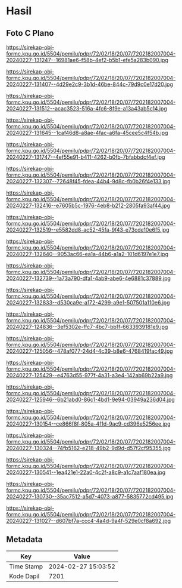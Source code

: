# Hasil

## Foto C Plano

https://sirekap-obj-formc.kpu.go.id/5504/pemilu/pdpr/72/02/18/20/07/7202182007004-20240227-131247--16981ae6-f58b-4ef2-b5b1-efe5a283b090.jpg

https://sirekap-obj-formc.kpu.go.id/5504/pemilu/pdpr/72/02/18/20/07/7202182007004-20240227-131407--4d29e2c9-3b1d-46be-844c-79d9c0e17d20.jpg

https://sirekap-obj-formc.kpu.go.id/5504/pemilu/pdpr/72/02/18/20/07/7202182007004-20240227-131512--acac3523-516a-4fc6-8f9e-a13a43ab5c14.jpg

https://sirekap-obj-formc.kpu.go.id/5504/pemilu/pdpr/72/02/18/20/07/7202182007004-20240227-131645--1caf46d8-a8ae-4fac-a6fa-45cee5c4f54b.jpg

https://sirekap-obj-formc.kpu.go.id/5504/pemilu/pdpr/72/02/18/20/07/7202182007004-20240227-131747--4ef55e91-b411-4262-b0fb-7bfabbdcf4ef.jpg

https://sirekap-obj-formc.kpu.go.id/5504/pemilu/pdpr/72/02/18/20/07/7202182007004-20240227-132307--72648f45-fdea-44b4-9d8c-fb0b26f4e133.jpg

https://sirekap-obj-formc.kpu.go.id/5504/pemilu/pdpr/72/02/18/20/07/7202182007004-20240227-132416--e7605b5c-1976-4eb8-b212-2805fa93af44.jpg

https://sirekap-obj-formc.kpu.go.id/5504/pemilu/pdpr/72/02/18/20/07/7202182007004-20240227-132519--e5582dd8-ac52-45fa-9f43-e73cde10e6f5.jpg

https://sirekap-obj-formc.kpu.go.id/5504/pemilu/pdpr/72/02/18/20/07/7202182007004-20240227-132640--9053ac66-ea1a-44b6-a1a2-101d6197e1e7.jpg

https://sirekap-obj-formc.kpu.go.id/5504/pemilu/pdpr/72/02/18/20/07/7202182007004-20240227-132739--1a73a790-dfa1-4ab9-abe6-4e6881c37889.jpg

https://sirekap-obj-formc.kpu.go.id/5504/pemilu/pdpr/72/02/18/20/07/7202182007004-20240227-132833--d530ca9e-a172-4299-a9e1-507501a110e6.jpg

https://sirekap-obj-formc.kpu.go.id/5504/pemilu/pdpr/72/02/18/20/07/7202182007004-20240227-124836--3ef5302e-ffc7-4bc7-bb1f-6633939181e9.jpg

https://sirekap-obj-formc.kpu.go.id/5504/pemilu/pdpr/72/02/18/20/07/7202182007004-20240227-125056--478af077-24d4-4c39-b8e6-4768419fac49.jpg

https://sirekap-obj-formc.kpu.go.id/5504/pemilu/pdpr/72/02/18/20/07/7202182007004-20240227-125429--e4763d55-977f-4a31-a3e4-142ab69b22a9.jpg

https://sirekap-obj-formc.kpu.go.id/5504/pemilu/pdpr/72/02/18/20/07/7202182007004-20240227-125946--6b21abd0-86c1-4bd1-9e94-03949a236d04.jpg

https://sirekap-obj-formc.kpu.go.id/5504/pemilu/pdpr/72/02/18/20/07/7202182007004-20240227-130154--ce866f8f-805a-4f1d-9ac9-cd396e5256ee.jpg

https://sirekap-obj-formc.kpu.go.id/5504/pemilu/pdpr/72/02/18/20/07/7202182007004-20240227-130324--74fb5162-e218-49b2-9d9d-d57f2cf95355.jpg

https://sirekap-obj-formc.kpu.go.id/5504/pemilu/pdpr/72/02/18/20/07/7202182007004-20240227-130541--1ea421e1-22a0-4c2f-a8c9-a1c7aaf180ea.jpg

https://sirekap-obj-formc.kpu.go.id/5504/pemilu/pdpr/72/02/18/20/07/7202182007004-20240227-130730--35ac7512-a5d7-4073-a877-5835772cd495.jpg

https://sirekap-obj-formc.kpu.go.id/5504/pemilu/pdpr/72/02/18/20/07/7202182007004-20240227-131027--d607bf7a-ccc4-4a4d-9a4f-529e0cf8a692.jpg


## Metadata

| Key        | Value               |
| ---------- | ------------------- |
| Time Stamp | 2024-02-27 15:03:52 |
| Kode Dapil | 7201                |




